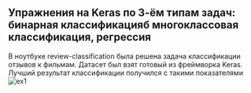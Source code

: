 ## Упражнения на Keras по 3-ём типам задач: бинарная классификацияб многоклассовая классификация, регрессия

В ноутбуке review-classification была решена задача классификации отзывов к фильмам. Датасет был взят готовый из фреймворка Keras. 
Лучший результат классификации получился с такими показателями
![ex1](https://github.com/user-attachments/assets/1c6eebd3-25cc-4eec-8726-fe5c7054f47f)


